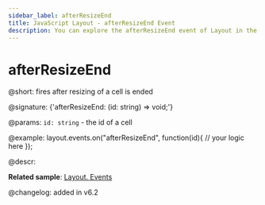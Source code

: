 ```yaml
---
sidebar_label: afterResizeEnd
title: JavaScript Layout - afterResizeEnd Event 
description: You can explore the afterResizeEnd event of Layout in the documentation of the DHTMLX JavaScript UI library. Browse developer guides and API reference, try out code examples and live demos, and download a free 30-day evaluation version of DHTMLX Suite 7.
---
```


# afterResizeEnd

@short: fires after resizing of a cell is ended

@signature: {'afterResizeEnd: (id: string) => void;'}

@params:
`id: string` - the id of a cell

@example:
layout.events.on("afterResizeEnd", function(id){
	// your logic here
});

@descr:

**Related sample**: [Layout. Events](https://snippet.dhtmlx.com/fyxw0map)

@changelog:
added in v6.2
